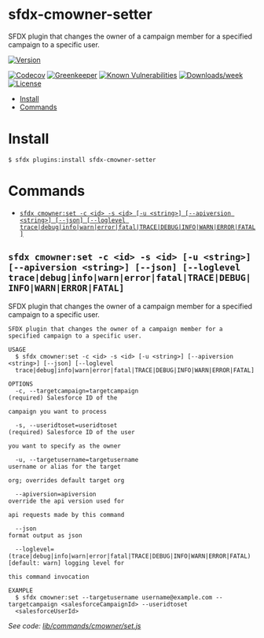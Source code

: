 sfdx-cmowner-setter
===========

SFDX plugin that changes the owner of a campaign member for a specified campaign to a specific user.

[![Version](https://img.shields.io/npm/v/cmowner-setter.svg)](https://npmjs.org/package/cmowner-setter)

[![Codecov](https://codecov.io/gh/shinchit/sfdx-cmowner-setter/branch/master/graph/badge.svg)](https://codecov.io/gh/shinchit/sfdx-cmowner-setter)
[![Greenkeeper](https://badges.greenkeeper.io/shinchit/sfdx-cmowner-setter.svg)](https://greenkeeper.io/)
[![Known Vulnerabilities](https://snyk.io/test/github/shinchit/sfdx-cmowner-setter/badge.svg)](https://snyk.io/test/github/shinchit/sfdx-cmowner-setter)
[![Downloads/week](https://img.shields.io/npm/dw/cmowner-setter.svg)](https://npmjs.org/package/cmowner-setter)
[![License](https://img.shields.io/npm/l/cmowner-setter.svg)](https://github.com/shinchit/sfdx-cmowner-setter/blob/master/package.json)

<!-- toc -->
* [Install](#install)
* [Commands](#commands)
<!-- tocstop -->
# Install
<!-- install -->
```sh-session
$ sfdx plugins:install sfdx-cmowner-setter
```
<!-- usagestop -->
# Commands
<!-- commands -->
* [`sfdx cmowner:set -c <id> -s <id> [-u <string>] [--apiversion <string>] [--json] [--loglevel trace|debug|info|warn|error|fatal|TRACE|DEBUG|INFO|WARN|ERROR|FATAL]`](#sfdx-cmownerset--c-id--s-id--u-string---apiversion-string---json---loglevel-tracedebuginfowarnerrorfataltracedebuginfowarnerrorfatal)

## `sfdx cmowner:set -c <id> -s <id> [-u <string>] [--apiversion <string>] [--json] [--loglevel trace|debug|info|warn|error|fatal|TRACE|DEBUG|INFO|WARN|ERROR|FATAL]`

SFDX plugin that changes the owner of a campaign member for a specified campaign to a specific user.

```
SFDX plugin that changes the owner of a campaign member for a specified campaign to a specific user.

USAGE
  $ sfdx cmowner:set -c <id> -s <id> [-u <string>] [--apiversion <string>] [--json] [--loglevel 
  trace|debug|info|warn|error|fatal|TRACE|DEBUG|INFO|WARN|ERROR|FATAL]

OPTIONS
  -c, --targetcampaign=targetcampaign                                               (required) Salesforce ID of the
                                                                                    campaign you want to process

  -s, --useridtoset=useridtoset                                                     (required) Salesforce ID of the user
                                                                                    you want to specify as the owner

  -u, --targetusername=targetusername                                               username or alias for the target
                                                                                    org; overrides default target org

  --apiversion=apiversion                                                           override the api version used for
                                                                                    api requests made by this command

  --json                                                                            format output as json

  --loglevel=(trace|debug|info|warn|error|fatal|TRACE|DEBUG|INFO|WARN|ERROR|FATAL)  [default: warn] logging level for
                                                                                    this command invocation

EXAMPLE
  $ sfdx cmowner:set --targetusername username@example.com --targetcampaign <salesforceCampaignId> --useridtoset 
  <salesforceUserId>
```

_See code: [lib/commands/cmowner/set.js](https://github.com/shinchit/sfdx-cmowner-setter/blob/v0.0.5/lib/commands/cmowner/set.js)_
<!-- commandsstop -->
